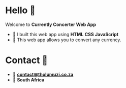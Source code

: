 # Hello 👋

Welcome to **Currently Concerter Web App**

- 💼 I built this web app using **HTML** **CSS** **JavaScript**
- 🎯 This web app allows you to convert any currency.

# Contact 👋
- 📧 **contact@tholumuzi.co.za**
- 📌 **South Africa**
